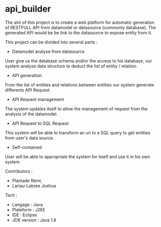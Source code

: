 # api_builder



The aim of this project is to create a web platform for automatic generation 
of RESTFULL API from datamodel or datasource (commonly database).
The generated API would be be link to the datasource to expose entity from it.


This project can be divided into several parts :

- Datamodel analyse from datasource

User give us the database schema and/or the access to his database, 
our system analyse data structure to deduct the list of entity / relation. 

- API generation 

From the list of entities and relations between entities our system generate differents API Request.

- API Request management

The system updates itself to allow the management of request from the analysis of the datamodel.

- API Request to SQL Request

This system will be able to transform an uri to a SQL query to get entities from user's data source.

- Self-contained

User will be able to appropriate the system for itself and use it in his own system.

Contributors :

- Plantade Rémi,
- Lariau-Labree Joshua


Tech :
- Langage : Java
- Plateform : J2EE
- IDE : Eclipse
- JDK version : Java 1.8


